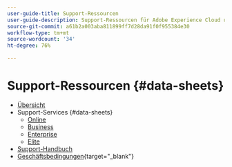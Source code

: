 ```yaml
---
user-guide-title: Support-Ressourcen
user-guide-description: Support-Ressourcen für Adobe Experience Cloud und Adobe Experience Platform.
source-git-commit: a61b2a003aba811899ff7d28da91f0f955384e30
workflow-type: tm+mt
source-wordcount: '34'
ht-degree: 76%

---
```



# Support-Ressourcen {#data-sheets}

+ [Übersicht](overview.md)
+ Support-Services {#data-sheets}
   + [Online](online.md)
   + [Business](business.md)
   + [Enterprise](enterprise.md)
   + [Elite](elite.md)
+ [Support-Handbuch](support-guide.md)
+ [Geschäftsbedingungen](https://helpx.adobe.com/de/support/programs/support-policies-terms-conditions.html){target=&quot;_blank&quot;}

<!--

Articles must be added to this TOC file in order to render.

Use this list format to specify links to articles and section headings that expand and collapse in the left rail of the user guide.

An article link CANNOT be used as a section heading.
-->
